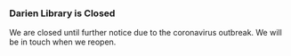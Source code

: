 <div class="row margin-bottom-10">
<div class="col-md-10 col-md-offset-1">

### Darien Library is Closed
We are closed until further notice due to the coronavirus outbreak. We will be in touch when we reopen.

<script type="text/javascript" src="https://form.jotform.com/jsform/60456898076167"></script>
</div>
</div>